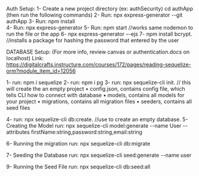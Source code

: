 
Auth Setup:
1- Create a new project directory (ex: authSecurity)
   cd authApp (then run the following commands)
2-	Run: npx express-generator --git authApp 
3-	Run: npm install  
4-	Run: npx express-generator
5-	Run: npm start //works same nodemon to run the file or the app
6-	npx express-generator –-ejs
7-	npm install bcrypt. //installs a package for hashing the password that entered by the user


DATABASE Setup: (For more info, review canvas or authentication.docs on  localhost)
Link: https://digitalcrafts.instructure.com/courses/172/pages/reading-sequelize-orm?module_item_id=12056

1-	run: npm i sequelize
2-	run: npm i pg
3-	run: npx sequelize-cli init. // this will create the an empty project
        •	config.json, contains config file, which tells CLI how to connect with database
        •	models, contains all models for your project
        •	migrations, contains all migration files
        •	seeders, contains all seed files

4-  run: npx sequelize-cli db:create. //use to create an empty database.
5-	Creating the Model 
    run:
        npx sequelize-cli model:generate --name User --attributes firstName:string,password:string,email:string

6-	Running the migration
    run:
        npx sequelize-cli db:migrate

7-	Seeding the Database
    run: npx sequelize-cli seed:generate --name user
        
9- Running the Seed File
    run: npx sequelize-cli db:seed:all